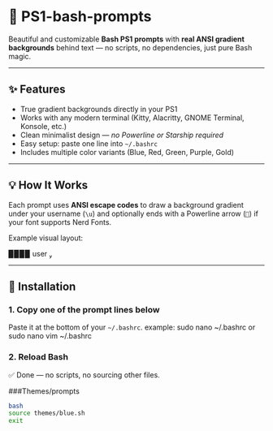 

# 🎨 PS1-bash-prompts

Beautiful and customizable **Bash PS1 prompts** with **real ANSI gradient backgrounds** behind text — no scripts, no dependencies, just pure Bash magic.

---

## ✨ Features

- True gradient backgrounds directly in your PS1  
- Works with any modern terminal (Kitty, Alacritty, GNOME Terminal, Konsole, etc.)  
- Clean minimalist design — *no Powerline or Starship required*  
- Easy setup: paste one line into `~/.bashrc`  
- Includes multiple color variants (Blue, Red, Green, Purple, Gold)

---

## 💡 How It Works

Each prompt uses **ANSI escape codes** to draw a background gradient under your username (`\u`) and optionally ends with a Powerline arrow (``) if your font supports Nerd Fonts.

Example visual layout:

▉▉▉▉ user 


---

## 🧩 Installation

### 1. Copy one of the prompt lines below  
Paste it at the bottom of your `~/.bashrc`.
example: sudo nano ~/.bashrc or sudo nano vim ~/.bashrc

### 2. Reload Bash  
✅ Done — no scripts, no sourcing other files.

###Themes/prompts
```bash
bash
source themes/blue.sh
exit

